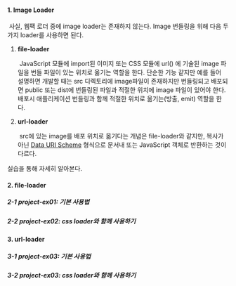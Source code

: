 #### 1. Image Loader

​	사실, 웹팩 로더 중에 image loader는 존재하지 않는다. Image 번들링을 위해 다음 두 가지 loader를 사용하면 된다.

1. **file-loader**

   ​	 JavaScript 모듈에 import된 이미지 또는 CSS 모듈에 url() 에 기술된 image 파일을 번들 파일이 있는 위치로 옮기는 역할을 한다. 단순한 기능 같지만 예를 들어 설명하면 개발할 때는 src 디렉토리에 image파일이 존재하지만 번들링되고 배포되면 public 또는 dist에 번들링된 파일과 적절한 위치에 image 파일이 있어야 한다. 배포시 애플리케이션 번들링과 함께 적절한 위치로 옮기는(방출, emit) 역할을 한다.  

2. **url-loader**

   ​	src에 있는 image를 배포 위치로 옮기다는 개념은 file-loader와 같지만,  복사가 아닌 [Data URI Scheme](https://en.wikipedia.org/wiki/Data_URI_scheme) 형식으로 문서내 또는 JavaScript 객체로 반환하는 것이 다르다.

실습을 통해 자세히 알아본다.

#### 2. file-loader

##### 2-1 project-ex01: 기본 사용법

##### 2-2 project-ex02: css loader와 함께 사용하기



#### 3. url-loader

##### 3-1 project-ex03: 기본 사용법

##### 3-2 project-ex03: css loader와 함께 사용하기

